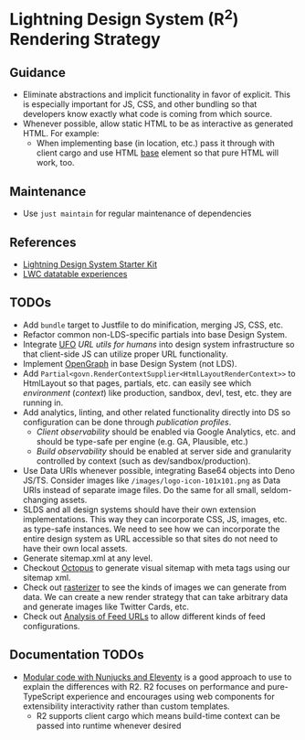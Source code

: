 # Lightning Design System (R<sup>2</sup>) Rendering Strategy

## Guidance

- Eliminate abstractions and implicit functionality in favor of explicit. This
  is especially important for JS, CSS, and other bundling so that developers
  know exactly what code is coming from which source.
- Whenever possible, allow static HTML to be as interactive as generated HTML.
  For example:
  - When implementing base (in location, etc.) pass it through with client cargo
    and use HTML [base](https://developer.mozilla.org/en-US/docs/Web/HTML/Element/base)
    element so that pure HTML will work, too.

## Maintenance

- Use `just maintain` for regular maintenance of dependencies

## References

- [Lightning Design System Starter Kit](https://github.com/salesforce-ux/design-system-starter-kit)
- [LWC datatable experiences](https://github.com/reiniergs/datatable-planet)

## TODOs

- Add `bundle` target to Justfile to do minification, merging JS, CSS, etc.
- Refactor common non-LDS-specific partials into base Design System.
- Integrate [UFO](https://github.com/unjs/ufo) _URL utils for humans_ into
  design system infrastructure so that client-side JS can utilize proper URL
  functionality.
- Implement [OpenGraph](https://ogp.me/) in base Design System (not LDS).
- Add `Partial<govn.RenderContextSupplier<HtmlLayoutRenderContext>>` to
  HtmlLayout so that pages, partials, etc. can easily see which _environment_
  (_context_) like production, sandbox, devl, test, etc. they are running in.
- Add analytics, linting, and other related functionality directly into DS so
  configuration can be done through _publication profiles_.
  - _Client observability_ should be enabled via Google Analytics, etc. and
    should be type-safe per engine (e.g. GA, Plausible, etc.)
  - _Build observability_ should be enabled at server side and granularity
    controlled by context (such as dev/sandbox/production).
- Use Data URIs whenever possible, integrating Base64 objects into Deno JS/TS.
  Consider images like `/images/logo-icon-101x101.png` as Data URIs instead of
  separate image files. Do the same for all small, seldom-changing assets.
- SLDS and all design systems should have their own extension implementations.
  This way they can incorporate CSS, JS, images, etc. as type-safe instances. We
  need to see how we can incorporate the entire design system as URL accessible
  so that sites do not need to have their own local assets.
- Generate sitemap.xml at any level.
- Checkout [Octopus](https://octopus.do/sitemap/resource/generator) to generate
  visual sitemap with meta tags using our sitemap xml.
- Check out [rasterizer](https://rasterizer.io/) to see the kinds of images we
  can generate from data. We can create a new render strategy that can take
  arbitrary data and generate images like Twitter Cards, etc.
- Check out [Analysis of Feed URLs](https://blog.jim-nielsen.com/2021/feed-urls/) 
  to allow different kinds of feed configurations.

## Documentation TODOs

- [Modular code with Nunjucks and Eleventy](https://www.webstoemp.com/blog/modular-code-nunjucks-eleventy/)
  is a good approach to use to explain the differences with R2. R2 focuses on
  performance and pure-TypeScript experience and encourages using web components
  for extensibility interactivity rather than custom templates.
  - R2 supports client cargo which means build-time context can be passed into
    runtime whenever desired
